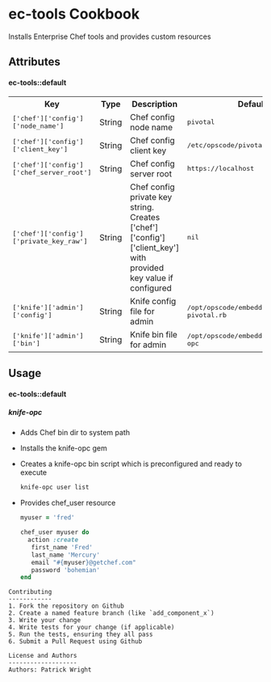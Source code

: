 ec-tools Cookbook
=================
Installs Enterprise Chef tools and provides custom resources

Attributes
----------
#### ec-tools::default
<table>
  <tr>
    <th>Key</th>
    <th>Type</th>
    <th>Description</th>
    <th>Default</th>
  </tr>
  <tr>
    <td><tt>['chef']['config']['node_name']</tt></td>
    <td>String</td>
    <td>Chef config node name</td>
    <td><tt>pivotal</tt></td>
  </tr>
    <tr>
    <td><tt>['chef']['config']['client_key']</tt></td>
    <td>String</td>
    <td>Chef config client key</td>
    <td><tt>/etc/opscode/pivotal.pem</tt></td>
  </tr>
  </tr>
    <tr>
    <td><tt>['chef']['config']['chef_server_root']</tt></td>
    <td>String</td>
    <td>Chef config server root</td>
    <td><tt>https://localhost</tt></td>
  </tr>
  </tr>
  <tr>
    <td><tt>['chef']['config']['private_key_raw']</tt></td>
    <td>String</td>
    <td>Chef config private key string.  Creates ['chef']['config']['client_key'] with provided key value if configured</td>
    <td><tt>nil</tt></td>
  </tr>
  <tr>
    <td><tt>['knife']['admin']['config']</tt></td>
    <td>String</td>
    <td>Knife config file for admin</td>
    <td><tt>/opt/opscode/embedded/conf/knife-pivotal.rb</tt></td>
  </tr>
  <tr>
    <td><tt>['knife']['admin']['bin']</tt></td>
    <td>String</td>
    <td>Knife bin file for admin</td>
    <td><tt>/opt/opscode/embedded/bin/knife-opc</tt></td>
  </tr>
</table>


Usage
-----
#### ec-tools::default
##### knife-opc
* Adds Chef bin dir to system path
* Installs the knife-opc gem
* Creates a knife-opc bin script which is preconfigured and ready to execute

   ```bash
   knife-opc user list
   ```
* Provides chef_user resource

   ```ruby
   myuser = 'fred'

   chef_user myuser do
     action :create
      first_name 'Fred'
      last_name 'Mercury'
      email "#{myuser}@getchef.com"
      password 'bohemian'
   end
```
Contributing
------------
1. Fork the repository on Github
2. Create a named feature branch (like `add_component_x`)
3. Write your change
4. Write tests for your change (if applicable)
5. Run the tests, ensuring they all pass
6. Submit a Pull Request using Github

License and Authors
-------------------
Authors: Patrick Wright
